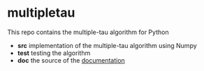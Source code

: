 multipletau
===========

This repo contains the multiple-tau algorithm for Python

- **src** implementation of the multiple-tau algorithm using Numpy
- **test** testing the algorithm
- **doc** the source of the [documentation](http://paulmueller.github.io/multipletau/)
